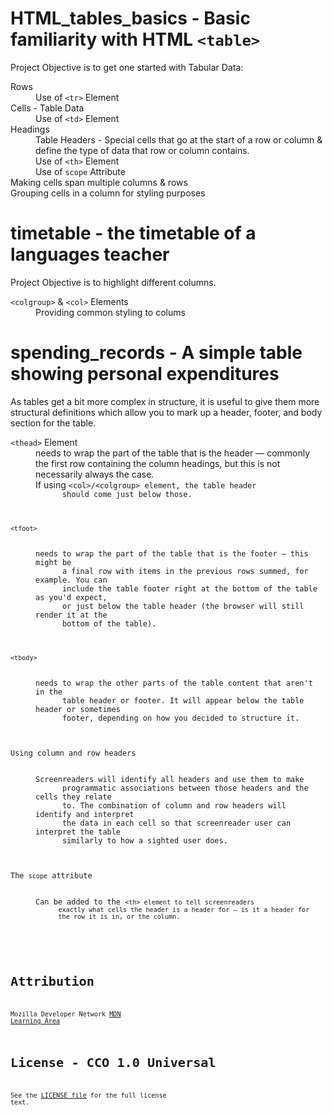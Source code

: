 HTML_tables_basics - Basic familiarity with HTML <code>&lt;table&gt;</code>
===========================================================================
 Project Objective is to get one started with Tabular Data:
 <dl>
    <dt>Rows</dt>
      <dd>Use of <code>&lt;tr&gt;</code> Element</dd>
    <dt>Cells - Table Data</dt>
      <dd>Use of <code>&lt;td&gt;</code> Element</dd>
    <dt>Headings</dt>
      <dd>Table Headers - Special cells that go at the start of a row or column
      &amp; define the type of data that row or column contains.</dd>
      <dd>Use of <code>&lt;th&gt;</code> Element</dd>
      <dd>Use of <code>scope</code> Attribute</dd>
    <dt>Making cells span multiple columns &amp; rows </dt>
    <dt>Grouping cells in a column for styling purposes </dt>
</dl>

timetable - the timetable of a languages teacher 
=================================================
 Project Objective is to highlight different columns.
 <dl>
    <dt><code>&lt;colgroup&gt;</code> &amp; <code>&lt;col&gt;</code> 
      Elements
    </dt>
      <dd>Providing common styling to colums </dd>
</dl>

spending_records - A simple table showing personal expenditures
================================================================
As tables get a bit more complex in structure, it is useful to give them more 
structural definitions which allow you to mark up a header, footer, and body 
section for the table.
<dl>
  <dt><code>&lt;thead&gt;</code> Element</dt>
    <dd>needs to wrap the part of the table that is the header — commonly the 
      first row containing the column headings, but this is not necessarily 
      always the case. 
    </dd>
    <dd>If using <code>&lt;col&gt;/&lt;colgroup&gt; element, the table header 
      should come just below those.
    </dd>
  <dt><code>&lt;tfoot&gt;</code></dt>
    <dd>needs to wrap the part of the table that is the footer — this might be 
      a final row with items in the previous rows summed, for example. You can 
      include the table footer right at the bottom of the table as you'd expect, 
      or just below the table header (the browser will still render it at the 
      bottom of the table).
    </dd>
  <dt><code>&lt;tbody&gt;</code></dt>
    <dd>needs to wrap the other parts of the table content that aren't in the 
      table header or footer. It will appear below the table header or sometimes 
      footer, depending on how you decided to structure it.
    </dd>
  <dt>Using column and row headers</dt>
    <dd>Screenreaders will identify all headers and use them to make 
      programmatic associations between those headers and the cells they relate 
      to. The combination of column and row headers will identify and interpret 
      the data in each cell so that screenreader user can interpret the table 
      similarly to how a sighted user does.
    </dd>
  <dt>The <code>scope</code> attribute</dt>
    <dd>Can be added to the <code>&lt;th&gt; element to tell screenreaders 
      exactly what cells the header is a header for — is it a header for 
      the row it is in, or the column.
    </dd>
</dl>



Attribution
===========
Mozilla Developer Network 
[MDN Learning Area](https://developer.mozilla.org/en-US/docs/Web/HTML.html)

License - CCO 1.0 Universal
===========================
See the [LICENSE file](LICENSE) for the full license text.